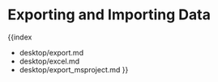 Exporting and Importing Data
=============================
{{index
- desktop/export.md
- desktop/excel.md
- desktop/export_msproject.md
}}